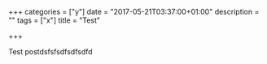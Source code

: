 +++
categories = ["y"]
date = "2017-05-21T03:37:00+01:00"
description = ""
tags = ["x"]
title = "Test"

+++

Test postdsfsfsdfsdfsdfd
